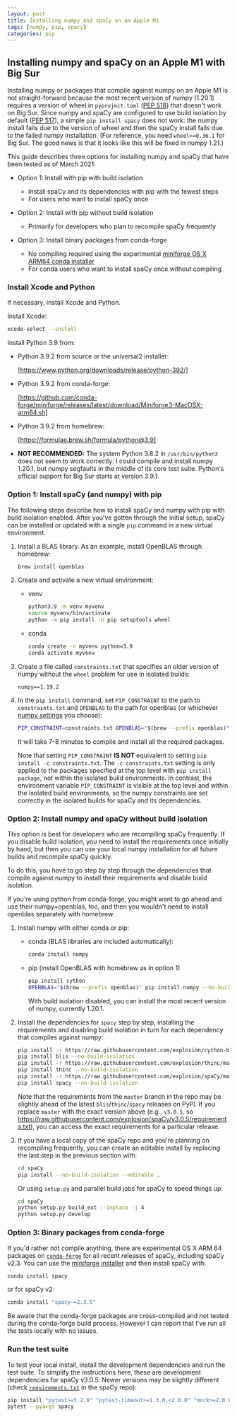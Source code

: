 ```yaml
---
layout: post
title: Installing numpy and spaCy on an Apple M1
tags: [numpy, pip, spacy]
categories: pip
---
```


## Installing numpy and spaCy on an Apple M1 with Big Sur

Installing numpy or packages that compile against numpy on an Apple M1 is not
straight-forward because the most recent version of numpy (1.20.1)
requires a version of wheel in `pyproject.toml` ([PEP
518](https://www.python.org/dev/peps/pep-0518/)) that doesn't work on Big Sur.
Since numpy and spaCy are configured to use build isolation by default ([PEP
517](https://www.python.org/dev/peps/pep-0517/)), a simple `pip install spacy`
does not work: the numpy install fails due to the version of wheel and then the
spaCy install fails due to the failed numpy installation. (For reference, you
need `wheel>=0.36.1` for Big Sur. The good news is that it looks like this will
be fixed in numpy 1.21.)

This guide describes three options for installing numpy and spaCy that have
been tested as of March 2021:

- Option 1: Install with pip with build isolation

  - Install spaCy and its dependencies with pip with the fewest steps
  - For users who want to install spaCy once

- Option 2: Install with pip without build isolation

  - Primarily for developers who plan to recompile spaCy frequently

- Option 3: Install binary packages from conda-forge

  - No compiling required using the experimental [miniforge OS X ARM64 conda installer](https://github.com/conda-forge/miniforge)
  - For conda users who want to install spaCy once without compiling

### Install Xcode and Python

If necessary, install Xcode and Python.

Install Xcode:

```bash
xcode-select --install
```

Install Python 3.9 from:

- Python 3.9.2 from source or the universal2 installer:

  [https://www.python.org/downloads/release/python-392/]

- Python 3.9.2 from conda-forge:

  [https://github.com/conda-forge/miniforge/releases/latest/download/Miniforge3-MacOSX-arm64.sh]

- Python 3.9.2 from homebrew:

  [https://formulae.brew.sh/formula/python@3.9]

- **NOT RECOMMENDED:** The system Python 3.8.2 in `/usr/bin/python3` does not
  seem to work correctly: I could compile and install numpy 1.20.1, but numpy
  segfaults in the middle of its core test suite. Python's official support for
  Big Sur starts at version 3.9.1.

### Option 1: Install spaCy (and numpy) with pip

The following steps describe how to install spaCy and numpy with pip with build
isolation enabled. After you've gotten through the initial setup, spaCy can be
installed or updated with a single `pip` command in a new virtual environment.

1. Install a BLAS library. As an example, install OpenBLAS through homebrew:

   ```bash
   brew install openblas
   ```

1. Create and activate a new virtual environment:

   - venv

     ```bash
     python3.9 -m venv myvenv
     source myvenv/bin/activate
     python -m pip install -U pip setuptools wheel
     ```

   - conda

     ```bash
     conda create -n myvenv python=3.9
     conda activate myvenv
     ```

1. Create a file called `constraints.txt` that specifies an older version of
   numpy without the `wheel` problem for use in isolated builds:

   ```text
   numpy==1.19.2
   ```

1. In the `pip install` command, set `PIP_CONSTRAINT` to the path to
   `constraints.txt` and `OPENBLAS` to the path for openblas (or whichever
   [numpy settings](https://numpy.org/devdocs/user/building.html) you choose):

   ```bash
   PIP_CONSTRAINT=constraints.txt OPENBLAS="$(brew --prefix openblas)" pip install spacy
   ```

   It will take 7-8 minutes to compile and install all the required packages.

   Note that setting `PIP_CONSTRAINT` **IS NOT** equivalent to setting `pip
install -c constraints.txt`. The `-c constraints.txt` setting is only applied
to the packages specified at the top level with `pip install package`, not
within the isolated build environments. In contrast, the environment variable
`PIP_CONSTRAINT` is visible at the top level and within the isolated build
environments, so the numpy constraints are set correctly in the isolated
builds for spaCy and its dependencies.

### Option 2: Install numpy and spaCy without build isolation

This option is best for developers who are recompiling spaCy frequently. If you
disable build isolation, you need to install the requirements once initially by
hand, but then you can use your local numpy installation for all future builds
and recompile spaCy quickly.

To do this, you have to go step by step through the dependencies that compile
against numpy to install their requirements and disable build isolation.

If you're using python from conda-forge, you might want to go ahead and use
their numpy+openblas, too, and then you wouldn't need to install openblas
separately with homebrew.

1.  Install numpy with either conda or pip:

    - conda (BLAS libraries are included automatically):

      ```bash
      conda install numpy
      ```

    - pip (install OpenBLAS with homebrew as in option 1)

       ```bash
       pip install cython
       OPENBLAS="$(brew --prefix openblas)" pip install numpy --no-build-isolation
       ```

      With build isolation disabled, you can install the most recent version of
numpy, currently 1.20.1.

1.  Install the dependencies for `spacy` step by step, installing the
    requirements and disabling build isolation in turn for each dependency that
    compiles against numpy:

    ```bash
    pip install -r https://raw.githubusercontent.com/explosion/cython-blis/master/requirements.txt
    pip install blis --no-build-isolation
    pip install -r https://raw.githubusercontent.com/explosion/thinc/master/requirements.txt
    pip install thinc --no-build-isolation
    pip install -r https://raw.githubusercontent.com/explosion/spaCy/master/requirements.txt
    pip install spacy --no-build-isolation
    ```

    Note that the requirements from the `master` branch in the repo may be
    slightly ahead of the latest `blis`/`thinc`/`spacy` releases on PyPI. If you
    replace `master` with the exact version above (e.g., `v3.0.5`, so
    https://raw.githubusercontent.com/explosion/spaCy/v3.0.5/requirements.txt),
    you can access the exact requirements for a particular release.

1.  If you have a local copy of the spaCy repo and you're planning on
    recompiling frequently, you can create an editable install by replacing the
    last step in the previous section with:

    ```bash
    cd spaCy
    pip install --no-build-isolation --editable .
    ```

    Or using `setup.py` and parallel build jobs for spaCy to speed things up:

    ```bash
    cd spaCy
    python setup.py build_ext --inplace -j 4
    python setup.py develop
    ```

### Option 3: Binary packages from conda-forge

If you'd rather not compile anything, there are experimental OS X ARM 64
packages on [`conda-forge`](https://anaconda.org/conda-forge/spacy/) for all
recent releases of spaCy, including spaCy v2.3. You can use the [miniforge
installer](https://github.com/conda-forge/miniforge/releases/latest/download/Miniforge3-MacOSX-arm64.sh)
and then install spaCy with:

```bash
conda install spacy
```

or for spaCy v2:

```bash
conda install "spacy~=2.3.5"
```

Be aware that the conda-forge packages are cross-compiled and not tested during
the conda-forge build process. However I can report that I've run all the tests
locally with no issues.

### Run the test suite

To test your local install, install the development dependencies and run the
test suite. To simplify the instructions here, these are development
dependencies for spaCy v3.0.5. Newer versions may be slightly different (check
[`requirements.txt`](https://github.com/explosion/spaCy/blob/master/requirements.txt)
in the spaCy repo):

```bash
pip install "pytest>=5.2.0" "pytest-timeout>=1.3.0,<2.0.0" "mock>=2.0.0,<3.0.0" "flake8>=3.5.0,<3.6.0" hypothesis
pytest --pyargs spacy
```
